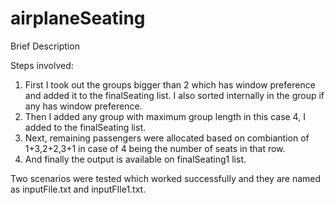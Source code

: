 # airplaneSeating
Brief Description

Steps involved:
1. First I took out the groups bigger than 2 which has window preference and added it to the finalSeating list. I also sorted internally
in the group if any has window preference.
2. Then I added any group with maximum group length in this case 4, I added to the finalSeating list.
3. Next, remaining passengers were allocated based on combiantion of 1+3,2+2,3+1 in case of 4 being the number of seats in that row.
4. And finally the output is available on finalSeating1 list.

Two scenarios were tested which worked successfully and they are named as inputFile.txt and inputFIle1.txt. 
